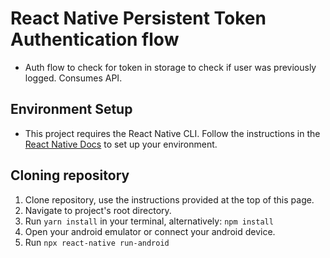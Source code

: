 # React Native Persistent Token Authentication flow

- Auth flow to check for token in storage to check if user was previously logged. Consumes API.

## Environment Setup

- This project requires the React Native CLI. Follow the instructions in the  [React Native Docs](https://reactnative.dev/docs/environment-setup) to set up your environment.

## Cloning repository

1. Clone repository, use the instructions provided at the top of this page.
2. Navigate to project's root directory.
3. Run `yarn install` in your terminal, alternatively: `npm install`
4. Open your android emulator or connect your android device.
5. Run `npx react-native run-android`

